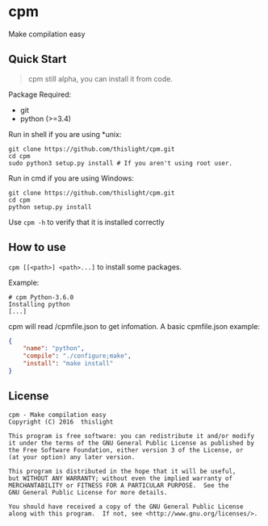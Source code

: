 # cpm
Make compilation easy

## Quick Start
> cpm still alpha, you can install it from code.

Package Required:
- git
- python (>=3.4)

Run in shell if you are using *unix:

````
git clone https://github.com/thislight/cpm.git
cd cpm
sudo python3 setup.py install # If you aren't using root user.
````


Run in cmd if you are using Windows:

````
git clone https://github.com/thislight/cpm.git
cd cpm
python setup.py install
````

Use `cpm -h` to verify that it is installed correctly

## How to use
`cpm [[<path>] <path>...]` to install some packages.

Example:
````
# cpm Python-3.6.0
Installing python
[...]
````
cpm will read <path>/cpmfile.json to get infomation.
A basic cpmfile.json example:
````json
{
	"name": "python",
	"compile": "./configure;make",
	"install": "make install"
}
````

## License
    cpm - Make compilation easy
    Copyright (C) 2016  thislight

    This program is free software: you can redistribute it and/or modify
    it under the terms of the GNU General Public License as published by
    the Free Software Foundation, either version 3 of the License, or
    (at your option) any later version.

    This program is distributed in the hope that it will be useful,
    but WITHOUT ANY WARRANTY; without even the implied warranty of
    MERCHANTABILITY or FITNESS FOR A PARTICULAR PURPOSE.  See the
    GNU General Public License for more details.

    You should have received a copy of the GNU General Public License
    along with this program.  If not, see <http://www.gnu.org/licenses/>.
